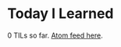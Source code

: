 # Today I Learned

<!-- count starts -->0<!-- count ends --> TILs so far. <a href="https://til.xiaozhu.dev/til/feed.atom">Atom feed here</a>.

<!-- index starts --><!-- index ends -->
